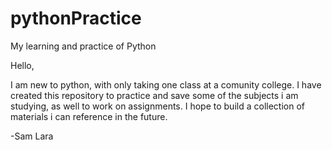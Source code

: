 # pythonPractice
My learning and practice of Python

Hello, 

I am new to python, with only taking one class at a comunity college. I have created this repository to practice 
and save some of the subjects i am studying, as well to work on assignments. I hope to build a collection of materials i can reference
in the future. 

-Sam Lara
  

